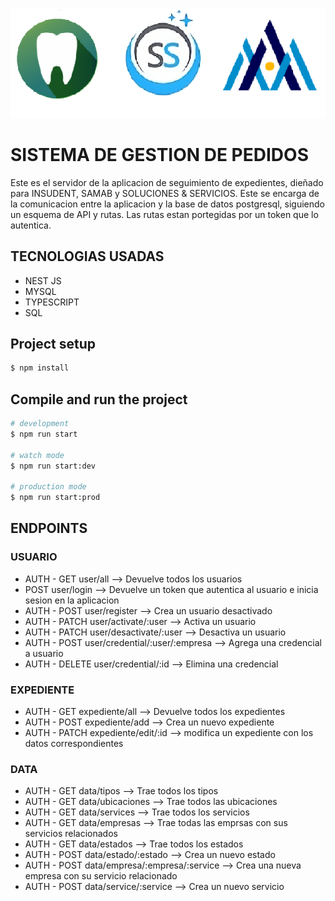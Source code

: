 ![alt text](https://github.com/LucasMacchi/sexp-client/blob/main/public/final_logo.png?raw=true)

# SISTEMA DE GESTION DE PEDIDOS

Este es el servidor de la aplicacion de seguimiento de expedientes, dieñado para INSUDENT, SAMAB y SOLUCIONES & SERVICIOS.
Este se encarga de la comunicacion entre la aplicacion y la base de datos postgresql, siguiendo un esquema de API y rutas.
Las rutas estan portegidas por un token que lo autentica.

## TECNOLOGIAS USADAS
- NEST JS
- MYSQL
- TYPESCRIPT
- SQL

## Project setup

```bash
$ npm install
```

## Compile and run the project

```bash
# development
$ npm run start

# watch mode
$ npm run start:dev

# production mode
$ npm run start:prod
```

## ENDPOINTS

### USUARIO
- AUTH - GET user/all --> Devuelve todos los usuarios
- POST user/login --> Devuelve un token que autentica al usuario e inicia sesion en la aplicacion
- AUTH - POST user/register --> Crea un usuario desactivado
- AUTH - PATCH user/activate/:user --> Activa un usuario
- AUTH - PATCH user/desactivate/:user --> Desactiva un usuario
- AUTH - POST user/credential/:user/:empresa --> Agrega una credencial a usuario
- AUTH - DELETE user/credential/:id --> Elimina una credencial

### EXPEDIENTE
- AUTH - GET expediente/all --> Devuelve todos los expedientes
- AUTH - POST expediente/add --> Crea un nuevo expediente
- AUTH - PATCH expediente/edit/:id --> modifica un expediente con los datos correspondientes

### DATA
- AUTH - GET data/tipos --> Trae todos los tipos
- AUTH - GET data/ubicaciones --> Trae todos las ubicaciones
- AUTH - GET data/services --> Trae todos los servicios
- AUTH - GET data/empresas --> Trae todas las emprsas con sus servicios relacionados
- AUTH - GET data/estados --> Trae todos los estados
- AUTH - POST data/estado/:estado --> Crea un nuevo estado
- AUTH - POST data/empresa/:empresa/:service --> Crea una nueva empresa con su servicio relacionado
- AUTH - POST data/service/:service --> Crea un nuevo servicio


